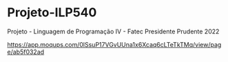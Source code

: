 # Projeto-ILP540
Projeto - Linguagem de Programação IV - Fatec Presidente Prudente 2022

https://app.moqups.com/0lSsuP17VGvUUna1x6Xcaq6cLTeTkTMq/view/page/ab5f032ad
